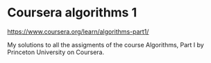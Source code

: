 # Coursera algorithms 1
https://www.coursera.org/learn/algorithms-part1/

My solutions to all the assigments of the course Algorithms, Part I by Princeton University on Coursera.

